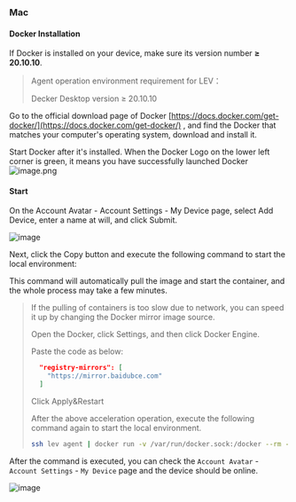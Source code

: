 ### Mac

#### Docker Installation

If Docker is installed on your device, make sure its version number **≥ 20.10.10**.

> Agent operation environment requirement for LEV：
>
> Decker Desktop version ≥ 20.10.10

Go to the official download page of Docker [https://docs.docker.com/get-docker/](https://docs.docker.com/get-docker/) , and find the Docker that matches your computer's operating system, download and install it.

Start Docker after it's installed. When the Docker Logo on the lower left corner is green, it means you have successfully launched Docker
![image.png](https://levimg.s3.cn-northwest-1.amazonaws.com.cn/x/87fe783c-f999-4b50-85f9-99a0080d6561.png)

#### Start

On the Account Avatar - Account Settings - My Device page, select Add Device, enter a name at will, and click Submit.

![image](../_media/device.png)

Next, click the Copy button and execute the following command to start the local environment:

This command will automatically pull the image and start the container, and the whole process may take a few minutes.

> If the pulling of containers is too slow due to network, you can speed it up by changing the Docker mirror image source.
>
> Open the Docker, click Settings, and then click Docker Engine.
>
> Paste the code as below:
> ```json
>   "registry-mirrors": [
>     "https://mirror.baidubce.com"
>   ]
> ```
>
> Click Apply&Restart
>
> After the above acceleration operation, execute the following command again to start the local environment.
>
> ```bash
> ssh lev agent | docker run -v /var/run/docker.sock:/docker --rm -i talentsec/lev
> ```

After the command is executed, you can check the `Account Avatar` - `Account Settings` - `My Device` page and the device should be online.

![image](/_media/2.1online)
